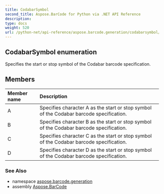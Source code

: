 ```yaml
---
title: CodabarSymbol
second_title: Aspose.BarCode for Python via .NET API Reference
description: 
type: docs
weight: 520
url: /python-net/api-reference/aspose.barcode.generation/codabarsymbol/
---
```


## CodabarSymbol enumeration

Specifies the start or stop symbol of the Codabar barcode specification.

## Members
| Member name | Description |
| :- | :- |
|A|Specifies character A as the start or stop symbol of the Codabar barcode specification.|
|B|Specifies character B as the start or stop symbol of the Codabar barcode specification.|
|C|Specifies character C as the start or stop symbol of the Codabar barcode specification.|
|D|Specifies character D as the start or stop symbol of the Codabar barcode specification.|

### See Also

* namespace [aspose.barcode.generation](/barcode/python-net/api-reference/aspose.barcode.generation/)
* assembly [Aspose.BarCode](/barcode/python-net/api-reference/)

